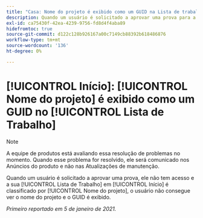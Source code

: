 ```yaml
---
title: "Casa: Nome do projeto é exibido como um GUID na Lista de trabalho"
description: Quando um usuário é solicitado a aprovar uma prova para a qual ele não tem acesso e sua Lista de trabalho em [!UICONTROL Início] for classificado pelo Nome do projeto, o usuário não poderá ver o nome do projeto e o GUID será exibido.
exl-id: ca75430f-42ea-4239-9756-fd8d4f4aba89
hidefromtoc: true
source-git-commit: d122c128b926167a00c7149cb88392b618486876
workflow-type: tm+mt
source-wordcount: '136'
ht-degree: 0%

---
```


# [!UICONTROL Início]: [!UICONTROL Nome do projeto] é exibido como um GUID no [!UICONTROL Lista de Trabalho]

>[!NOTE]
>
>A equipe de produtos está avaliando essa resolução de problemas no momento. Quando esse problema for resolvido, ele será comunicado nos Anúncios do produto e não nas Atualizações de manutenção.

Quando um usuário é solicitado a aprovar uma prova, ele não tem acesso e a sua [!UICONTROL Lista de Trabalho] em [!UICONTROL Início] é classificado por [!UICONTROL Nome do projeto], o usuário não consegue ver o nome do projeto e o GUID é exibido.

_Primeiro reportado em 5 de janeiro de 2021._
